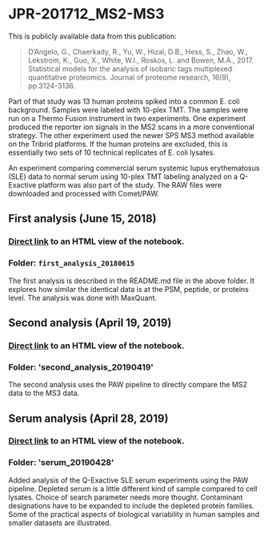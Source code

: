 # JPR-201712_MS2-MS3

This is publicly available data from this publication:
> D’Angelo, G., Chaerkady, R., Yu, W., Hizal, D.B., Hess, S., Zhao, W., Lekstrom, K., Guo, X., White, W.I., Roskos, L. and Bowen, M.A., 2017. Statistical models for the analysis of isobaric tags multiplexed quantitative proteomics. Journal of proteome research, 16(9), pp.3124-3136.

Part of that study was 13 human proteins spiked into a common E. coli background. Samples were labeled with 10-plex TMT. The samples were run on a Thermo Fusion instrument in two experiments. One experiment produced the reporter ion signals in the MS2 scans in a more conventional strategy. The other experiment used the newer SPS MS3 method available on the Tribrid platforms. If the human proteins are excluded, this is essentially two sets of 10 technical replicates of E. coli lysates.

An experiment comparing commercial serum systemic lupus erythematosus (SLE) data to normal serum using 10-plex TMT labeling analyzed on a Q-Exactive platform was also part of the study. The RAW files were downloaded and processed with Comet/PAW.

## First analysis (June 15, 2018)

### [Direct link](https://pwilmart.github.io/TMT_analysis_examples/MS2MS3_peptides_proteins.html) to an HTML view of the notebook.

### Folder: `first_analysis_20180615`

The first analysis is described in the README.md file in the above folder. It explores how similar the identical data is at the PSM, peptide, or proteins level. The analysis was done with MaxQuant.

## Second analysis (April 19, 2019)

### [Direct link](https://pwilmart.github.io/TMT_analysis_examples/JPR-2017_E-coli_MS2-MS3.html) to an HTML view of the notebook.

### Folder: 'second_analysis_20190419'

The second analysis uses the PAW pipeline to directly compare the MS2 data to the MS3 data.

## Serum analysis (April 28, 2019)

### [Direct link](https://pwilmart.github.io/TMT_analysis_examples/JPR-2017_serum.html) to an HTML view of the notebook.

### Folder: 'serum_20190428'

Added analysis of the Q-Exactive SLE serum experiments using the PAW pipeline. Depleted serum is a little different kind of sample compared to cell lysates. Choice of search parameter needs more thought. Contaminant designations have to be expanded to include the depleted protein families. Some of the practical aspects of biological variability in human samples and smaller datasets are illustrated.

